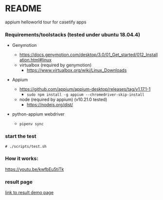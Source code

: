 # README

appium helloworld tour for casetify apps


### Requirements/toolstacks (tested under ubuntu 18.04.4)

- Genymotion
  - https://docs.genymotion.com/desktop/3.0/01_Get_started/012_Installation.html#linux
  - virtualbox (required by genymotion)
    - https://www.virtualbox.org/wiki/Linux_Downloads

- Appium
  - https://github.com/appium/appium-desktop/releases/tag/v1.17.1-1
    - `sudo npm install -g appium --chromedriver-skip-install`
  - node (required by appium) (v10.21.0 tested)
    - https://nodejs.org/dist/

- python-appium webdriver
  - `pipenv sync`

### start the test
```
# ./scripts/test.sh
```

### How it works:
https://youtu.be/kwfbEu5tiTk

### result page
[link to result demo page](https://louiscklaw.github.io/casetify-tryout/)
